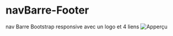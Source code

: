 # navBarre-Footer
nav Barre Bootstrap responsive avec un logo et 4 liens 
![Apperçu](https://user-images.githubusercontent.com/130739909/232312803-39180455-2b4b-45fe-b747-338dee32321b.PNG)
